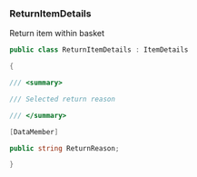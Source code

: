 ### ReturnItemDetails 

Return item within basket
```csharp
public class ReturnItemDetails : ItemDetails

{

/// <summary>

/// Selected return reason

/// </summary>

[DataMember]

public string ReturnReason;

}
```